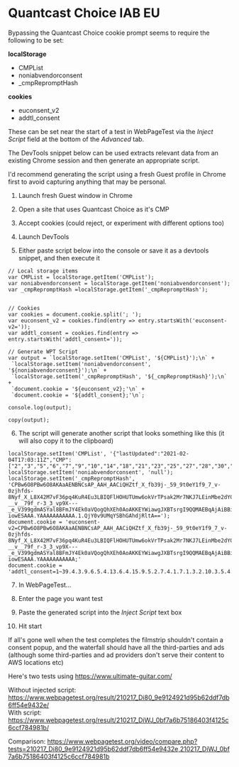 # Quantcast Choice IAB EU

Bypassing the Quantcast Choice cookie prompt seems to require the following to be set:

**localStorage**
- CMPList
- noniabvendorconsent
- _cmpRepromptHash

**cookies**
- euconsent_v2
- addtl_consent

These can be set near the start of a test in WebPageTest via the _Inject Script_ field at the bottom of the _Advanced_ tab.

The DevTools snippet below can be used extracts relevant data from an existing Chrome session and then generate an appropriate script.

I'd recommend generating the script using a fresh Guest profile in Chrome first to avoid capturing anything that may be personal.

1. Launch fresh Guest window in Chrome

2. Open a site that uses Quantcast Choice as it's CMP

3. Accept cookies (could reject, or experiment with different options too)

4. Launch DevTools

5. Either paste script below into the console or save it as a devtools snippet, and then execute it


```
// Local storage items
var CMPList = localStorage.getItem('CMPList');
var noniabvendorconsent = localStorage.getItem('noniabvendorconsent');
var _cmpRepromptHash =localStorage.getItem('_cmpRepromptHash');


// Cookies
var cookies = document.cookie.split('; ');
var euconsent_v2 = cookies.find(entry => entry.startsWith('euconsent-v2='));
var addtl_consent = cookies.find(entry => entry.startsWith('addtl_consent='));

// Generate WPT Script
var output = `localStorage.setItem('CMPList', '${CMPList}');\n` +
 `localStorage.setItem('noniabvendorconsent', '${noniabvendorconsent}');\n` +
 `localStorage.setItem('_cmpRepromptHash', '${_cmpRepromptHash}');\n` +
 `document.cookie = '${euconsent_v2};'\n` +
 `document.cookie = '${addtl_consent};'\n`;

console.log(output);

copy(output);
```

6. The script will generate another script that looks something like this (it will also copy it to the clipboard)

```
localStorage.setItem('CMPList', '{"lastUpdated":"2021-02-04T17:03:11Z","CMP":["2","3","5","6","7","9","10","14","18","21","23","25","27","28","30","31","38","44","45","46","47","50","54","58","59","61","63","65","68","69","72","76","77","79","84","90","92","96","104","105","113","123","125","129","134","141","162","167","168","170","171","181","185","193","198","212","217","218","221","222","224","225","227","229","231","235","236","237","242","246","247","252","258","259","264","273","277","279","280","282","284","287","291","292","294","297","299","300","302","303","304","305","306","307","308","309","310","312","316","318","319","321","322","323","327","329","330","332","335","338","339","343","345","348","351","352","353"],"expiry":1613831801672}');
localStorage.setItem('noniabvendorconsent', 'null');
localStorage.setItem('_cmpRepromptHash', 'CPBw6O8PBw6O8AKAaAENBNCsAP_AAH_AACiQHZtf_X_fb39j-_59_9t0eY1f9_7_v-0zjhfds-8Nyf_X_L8X42M7vF36pq4KuR4Eu3LBIQFlHOHUTUmw6okVrTPsak2Mr7NKJ7LEinMbe2dYGHtfn9VTuZKYr97s___z__-__v__79f_r-3_3_vp9X---_e_V399gdmASYal8BFmJY4Ek0aVQogQhXEh0AoAKKEYWiawgJXBTsrgI9QQMAEBqAjAiBBiCjFgEAAAAASURASAHggEQBEAgABACpAQgAIkAQWAFgYBAAKAaFgBFAEIEhBkcFRymBARItFBPJWAJRd7GGEIZRYAUCj-iowESAAA.YAAAAAAAAAAA.1.QjY0v9UMqYSBhGAhdjRltA==');
document.cookie = 'euconsent-v2=CPBw6O8PBw6O8AKAaAENBNCsAP_AAH_AACiQHZtf_X_fb39j-_59_9t0eY1f9_7_v-0zjhfds-8Nyf_X_L8X42M7vF36pq4KuR4Eu3LBIQFlHOHUTUmw6okVrTPsak2Mr7NKJ7LEinMbe2dYGHtfn9VTuZKYr97s___z__-__v__79f_r-3_3_vp9X---_e_V399gdmASYal8BFmJY4Ek0aVQogQhXEh0AoAKKEYWiawgJXBTsrgI9QQMAEBqAjAiBBiCjFgEAAAAASURASAHggEQBEAgABACpAQgAIkAQWAFgYBAAKAaFgBFAEIEhBkcFRymBARItFBPJWAJRd7GGEIZRYAUCj-iowESAAA.YAAAAAAAAAAA;'
document.cookie = 'addtl_consent=1~39.4.3.9.6.5.4.13.6.4.15.9.5.2.7.4.1.7.1.3.2.10.3.5.4.13.8.4.6.9.7.10.2.9.2.12.6.7.6.14.5.20.6.5.1.3.1.11.29.4.14.4.4.1.3.10.6.2.9.6.6.4.5.3.1.4.29.4.5.3.1.6.2.2.17.1.17.10.9.1.8.6.2.8.1.2.4.142.4.8.35.7.15.1.14.3.1.8.10.14.11.3.7.25.5.18.9.7.41.2.4.18.21.3.4.2.1.6.6.5.2.14.18.7.3.2.2.8.19.1.8.8.6.3.10.4.5.15.2.4.9.3.1.6.4.11.1.3.22.16.2.6.8.2.4.11.6.5.17.16.11.8.1.10.28.8.4.1.3.21.2.7.6.1.9.30.17.4.9.15.8.7.3.6.6.7.2.4.1.7.12.13.22.13.2.12.2.4.6.1.4.15.2.4.9.4.5.1.3.7.13.5.3.12.4.13.4.14.8.2.15.2.5.5.1.2.2.1.2.14.7.4.8.2.9.10.18.12.13.2.18.1.1.3.1.1.9.20.5.4.20.8.4.5.3.5.4.8.4.2.2.2.14.2.13.4.2.6.9.6.3.4.3.5.2.3.6.10.11.2.4.3.16.3.8.3.3.1.2.3.9.19.11.15.3.10.7.6.4.3.4.9.3.3.3.1.1.1.6.11.3.1.1.7.4.6.1.10.5.2.6.3.2.1.1.4.3.2.2.4.3.2.13.7.12.2.1.6.4.5.4.3.2.2.4.1.3.1.1.1.2.9.1.6.9.1.5.2.1.7.2.8.11.1.3.1.1.2.1.3.2.6.1.5.6.1.5.3.1.3.1.1.2.2.7.7.1.4.1.2.6.1.2.1.1.3.1.1.4.1.1.2.1.8.1.3.4.4.3.2.1.3.1.4.3.9.6.1.15.10.28.1.2.1.1.12.3.4.1.6.3.4.7.1.3.1.1.3.1.5.3.1.3.2.2.1.1.4.2.1.2.1.1.1.2.2.4.2.1.2.2.2.4.1.1.1.2.1.1.1.1.1.1.1.1.1.1.1.2.2.1.1.2.1.2.1.7.1.2.1.1.1.2.1.1.1.1.2.1.1.3.2.1.1.2.6.1.1.1.5.2.1.6.5.1.1.1.1.1.2.1.1.3.1.1.4.1.1.2.2.1.1.4.2.1.1.2.3.2.1.2.3.1.1.1.1.4.1.1.1.5.1.9.3.1.5.1.1.3.4.1.2.3.1.4.2.1.2.2.2.1.1.1.1.1.1.11.1.3.1.1.2.2.1.4.2.3.2.1.4.1.1.1.1.1.3.2.1.1.2.5.1.3.6.4.1.1.3.1.4.3.1.4.5.1.7.2.1.1.1.2.1.1.1.3.1.2.1.12.1.1.3.1.2.2.3.1.4.1.2;'
```

7. In WebPageTest…

8. Enter the page you want test

9. Paste the generated script into the _Inject Script_ text box

8. Hit start

If all's gone well when the test completes the filmstrip shouldn't contain a consent popup, and the waterfall should have all the third-parties and ads (although some third-parties and ad providers don't serve their content to AWS locations etc)

Here's two tests using https://www.ultimate-guitar.com/  

Without injected script: https://www.webpagetest.org/result/210217_Di80_9e9124921d95b62ddf7db6ff54e9432e/  
With script: https://www.webpagetest.org/result/210217_DiWJ_0bf7a6b75186403f4125c6ccf784981b/  

Comparison: https://www.webpagetest.org/video/compare.php?tests=210217_Di80_9e9124921d95b62ddf7db6ff54e9432e,210217_DiWJ_0bf7a6b75186403f4125c6ccf784981b

